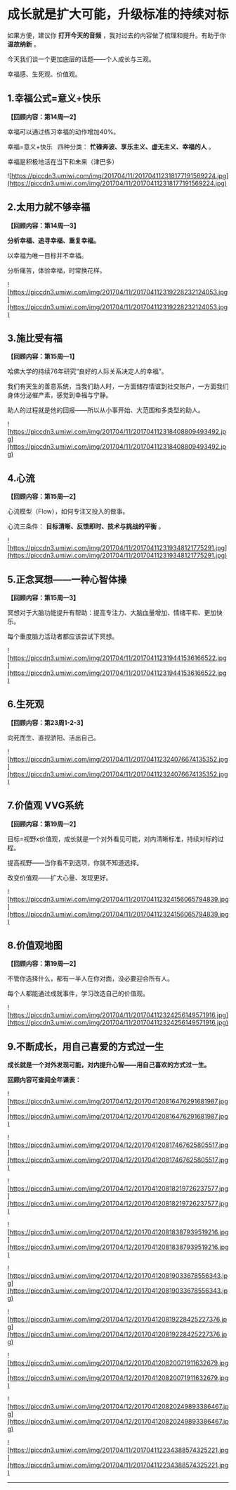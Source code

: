 # 成长就是扩大可能，升级标准的持续对标

如果方便，建议你 **打开今天的音频** ，我对过去的内容做了梳理和提升。有助于你 **温故纳新** 。

今天我们谈一个更加底层的话题——个人成长与三观。

幸福感、生死观、价值观。

## 1.幸福公式=意义+快乐

 **【回顾内容：第14周—2】**

幸福可以通过练习幸福的动作增加40%。

幸福=意义+快乐   四种分类： **忙碌奔波、享乐主义、虚无主义、幸福的人** 。

幸福是积极地活在当下和未来（津巴多）    

![https://piccdn3.umiwi.com/img/201704/11/201704112318177191569224.jpg](https://piccdn3.umiwi.com/img/201704/11/201704112318177191569224.jpg)

## 2.太用力就不够幸福

 **【回顾内容：第14周—3】**

 **分析幸福、追寻幸福、重复幸福。**

以幸福为唯一目标并不幸福。

分析痛苦，体验幸福，时常换花样。

![https://piccdn3.umiwi.com/img/201704/11/201704112319228232124053.jpg](https://piccdn3.umiwi.com/img/201704/11/201704112319228232124053.jpg)

## 3.施比受有福

 **【回顾内容：第15周—1】**

哈佛大学的持续76年研究“良好的人际关系决定人的幸福”。

我们有天生的善意系统，当我们助人时，一方面储存情谊到社交账户，一方面我们身体分泌催产素，感觉到幸福与宁静。

助人的过程就是他的回报——所以从小事开始、大范围和多类型的助人。

![https://piccdn3.umiwi.com/img/201704/11/201704112318408809493492.jpg](https://piccdn3.umiwi.com/img/201704/11/201704112318408809493492.jpg)

## 4.心流

 **【回顾内容：第15周—2】**

心流模型（Flow），如何专注又投入的做事。

心流三条件： **目标清晰、反馈即时、技术与挑战的平衡** 。

![https://piccdn3.umiwi.com/img/201704/11/201704112319348121775291.jpg](https://piccdn3.umiwi.com/img/201704/11/201704112319348121775291.jpg)

## 5.正念冥想——一种心智体操

 **【回顾内容：第15周—3】**

冥想对于大脑功能提升有帮助：提高专注力、大脑血量增加、情绪平和、更加快乐。

每个重度脑力活动者都应该尝试下冥想。

![https://piccdn3.umiwi.com/img/201704/11/201704112319441536166522.jpg](https://piccdn3.umiwi.com/img/201704/11/201704112319441536166522.jpg)

## 6.生死观

 **【回顾内容：第23周1-2-3】**

向死而生、直视骄阳、活出自己。

![https://piccdn3.umiwi.com/img/201704/11/201704112324076674135352.jpg](https://piccdn3.umiwi.com/img/201704/11/201704112324076674135352.jpg)

## 7.价值观 VVG系统

 **【回顾内容：第19周—2】**

目标=视野x价值观，成长就是一个对外看见可能，对内清晰标准，持续对标的过程。

提高视野——当你看不到选项，你就不知道选择。

改变价值观——扩大心量、发现更好。

![https://piccdn3.umiwi.com/img/201704/11/201704112324156065794839.jpg](https://piccdn3.umiwi.com/img/201704/11/201704112324156065794839.jpg)

## 8.价值观地图

 **【回顾内容：第19周—2】**

不管你选择什么，都有一半人在你对面，没必要迎合所有人。

每个人都能通过成就事件，学习改造自己的价值观。

![https://piccdn3.umiwi.com/img/201704/11/201704112324256149571916.jpg](https://piccdn3.umiwi.com/img/201704/11/201704112324256149571916.jpg)

## 9.不断成长，用自己喜爱的方式过一生

 **成长就是一个对外发现可能，对内提升心智——用自己喜欢的方式过一生。**

 **回顾内容可查阅全年课表：**

![https://piccdn3.umiwi.com/img/201704/12/201704120816476291681987.jpg](https://piccdn3.umiwi.com/img/201704/12/201704120816476291681987.jpg)

![https://piccdn3.umiwi.com/img/201704/12/201704120817467625805517.jpg](https://piccdn3.umiwi.com/img/201704/12/201704120817467625805517.jpg)

![https://piccdn3.umiwi.com/img/201704/12/201704120818219726237577.jpg](https://piccdn3.umiwi.com/img/201704/12/201704120818219726237577.jpg)

![https://piccdn3.umiwi.com/img/201704/12/201704120818387939519216.jpg](https://piccdn3.umiwi.com/img/201704/12/201704120818387939519216.jpg)

![https://piccdn3.umiwi.com/img/201704/12/201704120819033678556343.jpg](https://piccdn3.umiwi.com/img/201704/12/201704120819033678556343.jpg)

![https://piccdn3.umiwi.com/img/201704/12/201704120819228425227376.jpg](https://piccdn3.umiwi.com/img/201704/12/201704120819228425227376.jpg)

![https://piccdn3.umiwi.com/img/201704/12/201704120820071911632679.jpg](https://piccdn3.umiwi.com/img/201704/12/201704120820071911632679.jpg)

![https://piccdn3.umiwi.com/img/201704/12/201704120820249893386467.jpg](https://piccdn3.umiwi.com/img/201704/12/201704120820249893386467.jpg)

![https://piccdn3.umiwi.com/img/201704/11/201704112234388574325221.jpg](https://piccdn3.umiwi.com/img/201704/11/201704112234388574325221.jpg)

---
